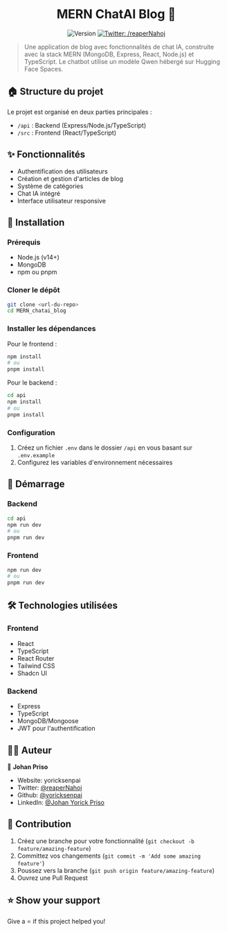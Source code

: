 <h1 align="center">MERN ChatAI Blog 👋</h1>
<p align="center">
  <img alt="Version" src="https://img.shields.io/badge/version-1.0.0-blue.svg?cacheSeconds=2592000" />
  <a href="https://twitter.com/reaperNahoj" target="_blank">
    <img alt="Twitter: /reaperNahoj" src="https://img.shields.io/twitter/follow/reaperNahoj.svg?style=social" />
  </a>
</p>

> Une application de blog avec fonctionnalités de chat IA, construite avec la stack MERN (MongoDB, Express, React, Node.js) et TypeScript. Le chatbot utilise un modèle Qwen hébergé sur Hugging Face Spaces.

## 🏠 Structure du projet

Le projet est organisé en deux parties principales :

- `/api` : Backend (Express/Node.js/TypeScript)
- `/src` : Frontend (React/TypeScript)

## ✨ Fonctionnalités

- Authentification des utilisateurs
- Création et gestion d'articles de blog
- Système de catégories
- Chat IA intégré
- Interface utilisateur responsive

## 🚀 Installation

### Prérequis

- Node.js (v14+)
- MongoDB
- npm ou pnpm

### Cloner le dépôt

```bash
git clone <url-du-repo>
cd MERN_chatai_blog
```

### Installer les dépendances

Pour le frontend :
```bash
npm install
# ou
pnpm install
```

Pour le backend :
```bash
cd api
npm install
# ou
pnpm install
```

### Configuration

1. Créez un fichier `.env` dans le dossier `/api` en vous basant sur `.env.example`
2. Configurez les variables d'environnement nécessaires

## 🔧 Démarrage

### Backend

```bash
cd api
npm run dev
# ou
pnpm run dev
```

### Frontend

```bash
npm run dev
# ou
pnpm run dev
```

## 🛠️ Technologies utilisées

### Frontend
- React
- TypeScript
- React Router
- Tailwind CSS
- Shadcn UI

### Backend
- Express
- TypeScript
- MongoDB/Mongoose
- JWT pour l'authentification

## 👨‍💻 Auteur

👤 **Johan Priso**

* Website: yoricksenpai
* Twitter: [@reaperNahoj](https://twitter.com/reaperNahoj)
* Github: [@yoricksenpai](https://github.com/yoricksenpai)
* LinkedIn: [@Johan Yorick Priso](https://linkedin.com/in/Johan-Yorick-Priso)

## 🤝 Contribution

1. Créez une branche pour votre fonctionnalité (`git checkout -b feature/amazing-feature`)
2. Committez vos changements (`git commit -m 'Add some amazing feature'`)
3. Poussez vers la branche (`git push origin feature/amazing-feature`)
4. Ouvrez une Pull Request

## ⭐️ Show your support

Give a ⭐️ if this project helped you!
